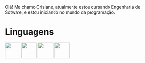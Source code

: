 Olá! Me chamo Crislane, atualmente estou cursando Engenharia de Sotware, e estou iniciando no mundo da programação.


# Linguagens
  <img loading="lazy" src="https://cdn.jsdelivr.net/gh/devicons/devicon@latest/icons/html5/html5-original-wordmark.svg" width="50" height="50"/> <img loading="lazy" src="https://cdn.jsdelivr.net/gh/devicons/devicon@latest/icons/python/python-plain-wordmark.svg" width="50" height="50"/> <img loading="lazy" src="https://cdn.jsdelivr.net/gh/devicons/devicon@latest/icons/javascript/javascript-original.svg" width="50" height="50"/> <img loading="lazy" src="https://cdn.jsdelivr.net/gh/devicons/devicon@latest/icons/php/php-plain.svg" width="50" height="50"/>
          
  
                   
          



    

